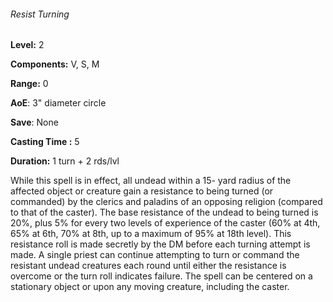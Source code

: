 ###### Resist Turning

**Level:** 2

**Components:** V, S, M

**Range:** 0

**AoE**: 3" diameter circle

**Save**: None

**Casting Time :** 5

**Duration:** 1 turn + 2 rds/lvl

While this spell is in effect, all undead within a 15- yard radius of the affected object or creature gain a resistance to being turned (or commanded) by the clerics and paladins of an opposing religion (compared to that of the caster). The base resistance of the undead to being turned is 20%, plus 5% for every two levels of experience of the caster (60% at 4th, 65% at 6th, 70% at 8th, up to a maximum of 95% at 18th level). This resistance roll is made secretly by the DM before each turning attempt is made. A single priest can continue attempting to turn or command the resistant undead creatures each round until either the resistance is overcome or the turn roll indicates failure. The spell can be centered on a stationary object or upon any moving creature, including the caster.